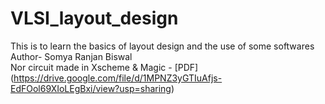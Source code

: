 # VLSI_layout_design
This is to learn the basics of layout design and the use of some softwares 
<br>Author- Somya Ranjan Biswal 
<br>Nor circuit made in Xscheme & Magic - [PDF] (https://drive.google.com/file/d/1MPNZ3yGTIuAfjs-EdFOol69XIoLEgBxi/view?usp=sharing)

